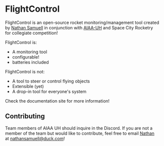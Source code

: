 # FlightControl

FlightControl is an open-source rocket monitoring/management tool created by [Nathan Samuell](https://github.com/nathansamuell) in conjunction with [AIAA-UH](https://aiaa-uh.com/) and Space City Rocketry for collegiate competition!

FlightControl is:
- A monitoring tool
- configurable!
- batteries included

FlightControl is not:
- A tool to steer or control flying objects
- Extensible (yet)
- A drop-in tool for everyone's system

Check the documentation site for more information!

## Contributing

Team members of AIAA UH should inquire in the Discord. If you are not a member of the team but would like to contribute, feel free to email [Nathan](www.github.com/nathansamuell) at nathansamuell@duck.com!

